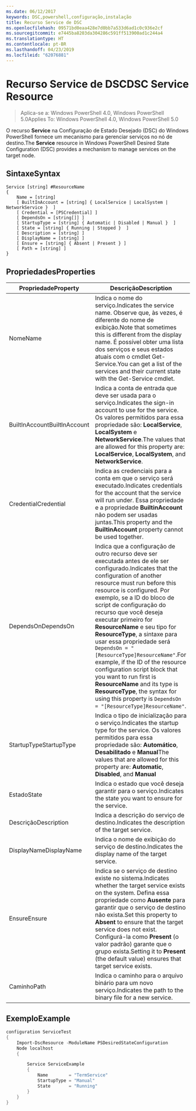 ```yaml
---
ms.date: 06/12/2017
keywords: DSC,powershell,configuração,instalação
title: Recurso Service de DSC
ms.openlocfilehash: 09571bd0eaa428e7d0bb7a533d6ad1c0c936e2cf
ms.sourcegitcommit: e7445ba8203da304286c591ff513900ad1c244a4
ms.translationtype: HT
ms.contentlocale: pt-BR
ms.lasthandoff: 04/23/2019
ms.locfileid: "62076881"
---
```

# <a name="dsc-service-resource"></a><span data-ttu-id="c15fe-103">Recurso Service de DSC</span><span class="sxs-lookup"><span data-stu-id="c15fe-103">DSC Service Resource</span></span>

> <span data-ttu-id="c15fe-104">Aplica-se a: Windows PowerShell 4.0, Windows PowerShell 5.0</span><span class="sxs-lookup"><span data-stu-id="c15fe-104">Applies To: Windows PowerShell 4.0, Windows PowerShell 5.0</span></span>


<span data-ttu-id="c15fe-105">O recurso **Service** na Configuração de Estado Desejado (DSC) do Windows PowerShell fornece um mecanismo para gerenciar serviços no nó de destino.</span><span class="sxs-lookup"><span data-stu-id="c15fe-105">The **Service** resource in Windows PowerShell Desired State Configuration (DSC) provides a mechanism to manage services on the target node.</span></span>

## <a name="syntax"></a><span data-ttu-id="c15fe-106">Sintaxe</span><span class="sxs-lookup"><span data-stu-id="c15fe-106">Syntax</span></span>

```
Service [string] #ResourceName
{
    Name = [string]
    [ BuiltInAccount = [string] { LocalService | LocalSystem | NetworkService }  ]
    [ Credential = [PSCredential] ]
    [ DependsOn = [string[]] ]
    [ StartupType = [string] { Automatic | Disabled | Manual }  ]
    [ State = [string] { Running | Stopped }  ]
    [ Description = [string] ]
    [ DisplayName = [string] ]
    [ Ensure = [string] { Absent | Present } ]
    [ Path = [string] ]
}
```

## <a name="properties"></a><span data-ttu-id="c15fe-107">Propriedades</span><span class="sxs-lookup"><span data-stu-id="c15fe-107">Properties</span></span>

|  <span data-ttu-id="c15fe-108">Propriedade</span><span class="sxs-lookup"><span data-stu-id="c15fe-108">Property</span></span>  |  <span data-ttu-id="c15fe-109">Descrição</span><span class="sxs-lookup"><span data-stu-id="c15fe-109">Description</span></span>   |
|---|---|
| <span data-ttu-id="c15fe-110">Nome</span><span class="sxs-lookup"><span data-stu-id="c15fe-110">Name</span></span>| <span data-ttu-id="c15fe-111">Indica o nome do serviço.</span><span class="sxs-lookup"><span data-stu-id="c15fe-111">Indicates the service name.</span></span> <span data-ttu-id="c15fe-112">Observe que, às vezes, é diferente do nome de exibição.</span><span class="sxs-lookup"><span data-stu-id="c15fe-112">Note that sometimes this is different from the display name.</span></span> <span data-ttu-id="c15fe-113">É possível obter uma lista dos serviços e seus estados atuais com o cmdlet Get-Service.</span><span class="sxs-lookup"><span data-stu-id="c15fe-113">You can get a list of the services and their current state with the Get-Service cmdlet.</span></span>|
| <span data-ttu-id="c15fe-114">BuiltInAccount</span><span class="sxs-lookup"><span data-stu-id="c15fe-114">BuiltInAccount</span></span>| <span data-ttu-id="c15fe-115">Indica a conta de entrada que deve ser usada para o serviço.</span><span class="sxs-lookup"><span data-stu-id="c15fe-115">Indicates the sign-in account to use for the service.</span></span> <span data-ttu-id="c15fe-116">Os valores permitidos para essa propriedade são: **LocalService**, **LocalSystem** e **NetworkService**.</span><span class="sxs-lookup"><span data-stu-id="c15fe-116">The values that are allowed for this property are: **LocalService**, **LocalSystem**, and **NetworkService**.</span></span>|
| <span data-ttu-id="c15fe-117">Credential</span><span class="sxs-lookup"><span data-stu-id="c15fe-117">Credential</span></span>| <span data-ttu-id="c15fe-118">Indica as credenciais para a conta em que o serviço será executado.</span><span class="sxs-lookup"><span data-stu-id="c15fe-118">Indicates credentials for the account that the service will run under.</span></span> <span data-ttu-id="c15fe-119">Essa propriedade e a propriedade __BuiltinAccount__ não podem ser usadas juntas.</span><span class="sxs-lookup"><span data-stu-id="c15fe-119">This property and the __BuiltinAccount__ property cannot be used together.</span></span>|
| <span data-ttu-id="c15fe-120">DependsOn</span><span class="sxs-lookup"><span data-stu-id="c15fe-120">DependsOn</span></span>| <span data-ttu-id="c15fe-121">Indica que a configuração de outro recurso deve ser executada antes de ele ser configurado.</span><span class="sxs-lookup"><span data-stu-id="c15fe-121">Indicates that the configuration of another resource must run before this resource is configured.</span></span> <span data-ttu-id="c15fe-122">Por exemplo, se a ID do bloco de script de configuração do recurso que você deseja executar primeiro for __ResourceName__ e seu tipo for __ResourceType__, a sintaxe para usar essa propriedade será `DependsOn = "[ResourceType]ResourceName"`.</span><span class="sxs-lookup"><span data-stu-id="c15fe-122">For example, if the ID of the resource configuration script block that you want to run first is __ResourceName__ and its type is __ResourceType__, the syntax for using this property is `DependsOn = "[ResourceType]ResourceName"`.</span></span>|
| <span data-ttu-id="c15fe-123">StartupType</span><span class="sxs-lookup"><span data-stu-id="c15fe-123">StartupType</span></span>| <span data-ttu-id="c15fe-124">Indica o tipo de inicialização para o serviço.</span><span class="sxs-lookup"><span data-stu-id="c15fe-124">Indicates the startup type for the service.</span></span> <span data-ttu-id="c15fe-125">Os valores permitidos para essa propriedade são: **Automático**, **Desabilitado** e **Manual**</span><span class="sxs-lookup"><span data-stu-id="c15fe-125">The values that are allowed for this property are: **Automatic**, **Disabled**, and **Manual**</span></span>|
| <span data-ttu-id="c15fe-126">Estado</span><span class="sxs-lookup"><span data-stu-id="c15fe-126">State</span></span>| <span data-ttu-id="c15fe-127">Indica o estado que você deseja garantir para o serviço.</span><span class="sxs-lookup"><span data-stu-id="c15fe-127">Indicates the state you want to ensure for the service.</span></span>|
| <span data-ttu-id="c15fe-128">Descrição</span><span class="sxs-lookup"><span data-stu-id="c15fe-128">Description</span></span> | <span data-ttu-id="c15fe-129">Indica a descrição do serviço de destino.</span><span class="sxs-lookup"><span data-stu-id="c15fe-129">Indicates the description of the target service.</span></span>|
| <span data-ttu-id="c15fe-130">DisplayName</span><span class="sxs-lookup"><span data-stu-id="c15fe-130">DisplayName</span></span> | <span data-ttu-id="c15fe-131">Indica o nome de exibição do serviço de destino.</span><span class="sxs-lookup"><span data-stu-id="c15fe-131">Indicates the display name of the target service.</span></span>|
| <span data-ttu-id="c15fe-132">Ensure</span><span class="sxs-lookup"><span data-stu-id="c15fe-132">Ensure</span></span> | <span data-ttu-id="c15fe-133">Indica se o serviço de destino existe no sistema.</span><span class="sxs-lookup"><span data-stu-id="c15fe-133">Indicates whether the target service exists on the system.</span></span> <span data-ttu-id="c15fe-134">Defina essa propriedade como **Ausente** para garantir que o serviço de destino não exista.</span><span class="sxs-lookup"><span data-stu-id="c15fe-134">Set this property to **Absent** to ensure that the target service does not exist.</span></span> <span data-ttu-id="c15fe-135">Configurá-la como **Present** (o valor padrão) garante que o grupo exista.</span><span class="sxs-lookup"><span data-stu-id="c15fe-135">Setting it to **Present** (the default value) ensures that target service exists.</span></span>|
| <span data-ttu-id="c15fe-136">Caminho</span><span class="sxs-lookup"><span data-stu-id="c15fe-136">Path</span></span> | <span data-ttu-id="c15fe-137">Indica o caminho para o arquivo binário para um novo serviço.</span><span class="sxs-lookup"><span data-stu-id="c15fe-137">Indicates the path to the binary file for a new service.</span></span>|

## <a name="example"></a><span data-ttu-id="c15fe-138">Exemplo</span><span class="sxs-lookup"><span data-stu-id="c15fe-138">Example</span></span>

```powershell
configuration ServiceTest
{
    Import-DscResource -ModuleName PSDesiredStateConfiguration
    Node localhost
    {

        Service ServiceExample
        {
            Name        = "TermService"
            StartupType = "Manual"
            State       = "Running"
        }
    }
}
```